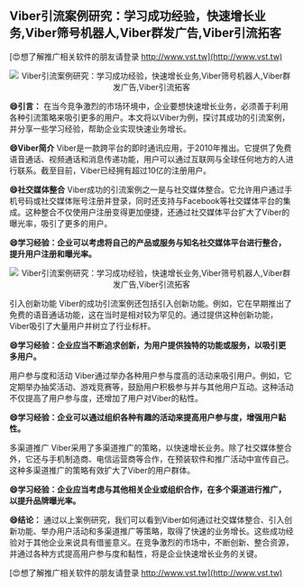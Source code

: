 ## **Viber引流案例研究：学习成功经验，快速增长业务,Viber筛号机器人,Viber群发广告,Viber引流拓客**

[😍想了解推广相关软件的朋友请登录 http://www.vst.tw](http://www.vst.tw)

 <center><img src="https://vst.tw/MP4/tuiguang/png/0.png" alt="Viber引流案例研究：学习成功经验，快速增长业务,Viber筛号机器人,Viber群发广告,Viber引流拓客"></center>

**😄引言：**
在当今竞争激烈的市场环境中，企业要想快速增长业务，必须善于利用各种引流策略来吸引更多的用户。本文将以Viber为例，探讨其成功的引流案例，并分享一些学习经验，帮助企业实现快速业务增长。

**😄Viber简介**
Viber是一款跨平台的即时通讯应用，于2010年推出。它提供了免费语音通话、视频通话和消息传递功能，用户可以通过互联网与全球任何地方的人进行联系。截至目前，Viber已经拥有超过10亿的注册用户。

**😄社交媒体整合**
Viber成功的引流案例之一是与社交媒体整合。它允许用户通过手机号码或社交媒体账号注册并登录，同时还支持与Facebook等社交媒体平台的集成。这种整合不仅使用户注册变得更加便捷，还通过社交媒体平台扩大了Viber的曝光率，吸引了更多的用户。

**😄学习经验：企业可以考虑将自己的产品或服务与知名社交媒体平台进行整合，提升用户注册和曝光率。**

 <center><img src="https://vst.tw/MP4/tuiguang/png/8.png" alt="Viber引流案例研究：学习成功经验，快速增长业务,Viber筛号机器人,Viber群发广告,Viber引流拓客"></center>

引入创新功能 Viber的成功引流案例还包括引入创新功能。例如，它在早期推出了免费的语音通话功能，这在当时是相对较为罕见的。通过提供这种创新功能，Viber吸引了大量用户并树立了行业标杆。

**😄学习经验：企业应当不断追求创新，为用户提供独特的功能或服务，以吸引更多用户。**

用户参与度和活动 Viber通过举办各种用户参与度高的活动来吸引用户。例如，它定期举办抽奖活动、游戏竞赛等，鼓励用户积极参与并与其他用户互动。这种活动不仅提高了用户参与度，还增加了用户对Viber的粘性。

**😄学习经验：企业可以通过组织各种有趣的活动来提高用户参与度，增强用户黏性。**

多渠道推广 Viber采用了多渠道推广的策略，以快速增长业务。除了社交媒体整合外，它还与手机制造商、电信运营商等合作，在预装软件和推广活动中宣传自己。这种多渠道推广的策略有效扩大了Viber的用户群体。

**😄学习经验：企业应当考虑与其他相关企业或组织合作，在多个渠道进行推广，以提升品牌曝光率。**

**😄结论：**
通过以上案例研究，我们可以看到Viber如何通过社交媒体整合、引入创新功能、举办用户活动和多渠道推广等策略，取得了快速的业务增长。这些成功经验对于其他企业来说具有借鉴意义。在竞争激烈的市场中，不断创新、整合资源，并通过各种方式提高用户参与度和黏性，将是企业快速增长业务的关键。

[😍想了解推广相关软件的朋友请登录 http://www.vst.tw](http://www.vst.tw)




